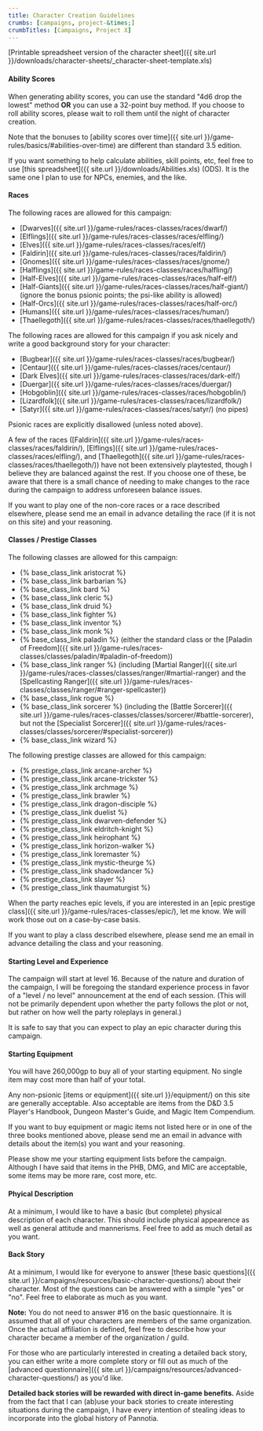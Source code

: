```yaml
---
title: Character Creation Guidelines
crumbs: [campaigns, project-&times;]
crumbTitles: [Campaigns, Project X]
---
```


[Printable spreadsheet version of the character sheet]({{ site.url }}/downloads/character-sheets/_character-sheet-template.xls)

#### Ability Scores

When generating ability scores, you can use the standard &quot;4d6 drop the lowest&quot; method **OR** you can use a 32-point buy method. If you choose to roll ability scores, please wait to roll them until the night of character creation.

Note that the bonuses to [ability scores over time]({{ site.url }}/game-rules/basics/#abilities-over-time) are different than standard 3.5 edition.

If you want something to help calculate abilities, skill points, etc, feel free to use [this spreadsheet]({{ site.url }}/downloads/Abilities.xls) (ODS). It is the same one I plan to use for NPCs, enemies, and the like.

#### Races

The following races are allowed for this campaign:

 * [Dwarves]({{ site.url }}/game-rules/races-classes/races/dwarf/)
 * [Elflings]({{ site.url }}/game-rules/races-classes/races/elfling/)
 * [Elves]({{ site.url }}/game-rules/races-classes/races/elf/)
 * [Faldirin]({{ site.url }}/game-rules/races-classes/races/faldirin/)
 * [Gnomes]({{ site.url }}/game-rules/races-classes/races/gnome/)
 * [Halflings]({{ site.url }}/game-rules/races-classes/races/halfling/)
 * [Half-Elves]({{ site.url }}/game-rules/races-classes/races/half-elf/)
 * [Half-Giants]({{ site.url }}/game-rules/races-classes/races/half-giant/) (ignore the bonus psionic points; the psi-like ability is allowed)
 * [Half-Orcs]({{ site.url }}/game-rules/races-classes/races/half-orc/)
 * [Humans]({{ site.url }}/game-rules/races-classes/races/human/)
 * [Thaellegoth]({{ site.url }}/game-rules/races-classes/races/thaellegoth/)

The following races are allowed for this campaign if you ask nicely and write a good background story for your character:

 * [Bugbear]({{ site.url }}/game-rules/races-classes/races/bugbear/)
 * [Centaur]({{ site.url }}/game-rules/races-classes/races/centaur/)
 * [Dark Elves]({{ site.url }}/game-rules/races-classes/races/dark-elf/)
 * [Duergar]({{ site.url }}/game-rules/races-classes/races/duergar/)
 * [Hobgoblin]({{ site.url }}/game-rules/races-classes/races/hobgoblin/)
 * [Lizardfolk]({{ site.url }}/game-rules/races-classes/races/lizardfolk/)
 * [Satyr]({{ site.url }}/game-rules/races-classes/races/satyr/) (no pipes)

Psionic races are explicitly disallowed (unless noted above).

A few of the races ([Faldirin]({{ site.url }}/game-rules/races-classes/races/faldirin/), [Elflings]({{ site.url }}/game-rules/races-classes/races/elfling/), and [Thaellegoth]({{ site.url }}/game-rules/races-classes/races/thaellegoth/)) have not been extensively playtested, though I believe they are balanced against the rest. If you choose one of these, be aware that there is a small chance of needing to make changes to the race during the campaign to address unforeseen balance issues.

If you want to play one of the non-core races or a race described elsewhere, please send me an email in advance detailing the race (if it is not on this site) and your reasoning.

#### Classes / Prestige Classes

The following classes are allowed for this campaign:

 * {% base_class_link aristocrat %}
 * {% base_class_link barbarian %}
 * {% base_class_link bard %}
 * {% base_class_link cleric %}
 * {% base_class_link druid %}
 * {% base_class_link fighter %}
 * {% base_class_link inventor %}
 * {% base_class_link monk %}
 * {% base_class_link paladin %} (either the standard class or the [Paladin of Freedom]({{ site.url }}/game-rules/races-classes/classes/paladin/#paladin-of-freedom))
 * {% base_class_link ranger %} (including [Martial Ranger]({{ site.url }}/game-rules/races-classes/classes/ranger/#martial-ranger) and the [Spellcasting Ranger]({{ site.url }}/game-rules/races-classes/classes/ranger/#ranger-spellcaster))
 * {% base_class_link rogue %}
 * {% base_class_link sorcerer %} (including the [Battle Sorcerer]({{ site.url }}/game-rules/races-classes/classes/sorcerer/#battle-sorcerer), but not the [Specialist Sorcerer]({{ site.url }}/game-rules/races-classes/classes/sorcerer/#specialist-sorcerer))
 * {% base_class_link wizard %}

The following prestige classes are allowed for this campaign:

 * {% prestige_class_link arcane-archer %}
 * {% prestige_class_link arcane-trickster %}
 * {% prestige_class_link archmage %}
 * {% prestige_class_link brawler %}
 * {% prestige_class_link dragon-disciple %}
 * {% prestige_class_link duelist %}
 * {% prestige_class_link dwarven-defender %}
 * {% prestige_class_link eldritch-knight %}
 * {% prestige_class_link heirophant %}
 * {% prestige_class_link horizon-walker %}
 * {% prestige_class_link loremaster %}
 * {% prestige_class_link mystic-theurge %}
 * {% prestige_class_link shadowdancer %}
 * {% prestige_class_link slayer %}
 * {% prestige_class_link thaumaturgist %}

When the party reaches epic levels, if you are interested in an [epic prestige class]({{ site.url }}/game-rules/races-classes/epic/), let me know. We will work those out on a case-by-case basis.

If you want to play a class described elsewhere, please send me an email in advance detailing the class and your reasoning.

#### Starting Level and Experience

The campaign will start at level 16. Because of the nature and duration of the campaign, I will be foregoing the standard experience process in favor of a &quot;level / no level&quot; announcement at the end of each session. (This will not be primarily dependent upon whether the party follows the plot or not, but rather on how well the party roleplays in general.)

It is safe to say that you can expect to play an epic character during this campaign.

#### Starting Equipment

You will have 260,000gp to buy all of your starting equipment. No single item may cost more than half of your total.

Any non-psionic [items or equipment]({{ site.url }}/equipment/) on this site are generally acceptable. Also acceptable are items from the D&amp;D 3.5 Player's Handbook, Dungeon Master's Guide, and Magic Item Compendium.

If you want to buy equipment or magic items not listed here or in one of the three books mentioned above, please send me an email in advance with details about the item(s) you want and your reasoning.

Please show me your starting equipment lists before the campaign. Although I have said that items in the PHB, DMG, and MIC are acceptable, some items may be more rare, cost more, etc.

#### Phyical Description

At a minimum, I would like to have a basic (but complete) physical description of each character. This should include physical appearence as well as general attitude and mannerisms. Feel free to add as much detail as you want.

#### Back Story

At a minimum, I would like for everyone to answer [these basic questions]({{ site.url }}/campaigns/resources/basic-character-questions/) about their character. Most of the questions can be answered with a simple "yes" or "no". Feel free to elaborate as much as you want.

**Note:** You do not need to answer #16 on the basic questionnaire. It is assumed that all of your characters are members of the same organization. Once the actual affiliation is defined, feel free to describe how your character became a member of the organization / guild.

For those who are particularly interested in creating a detailed back story, you can either write a more complete story or fill out as much of the [advanced questionnaire]({{ site.url }}/campaigns/resources/advanced-character-questions/) as you'd like.

**Detailed back stories will be rewarded with direct in-game benefits.** Aside from the fact that I can (ab)use your back stories to create interesting situations during the campaign, I have every intention of stealing ideas to incorporate into the global history of Pannotia.